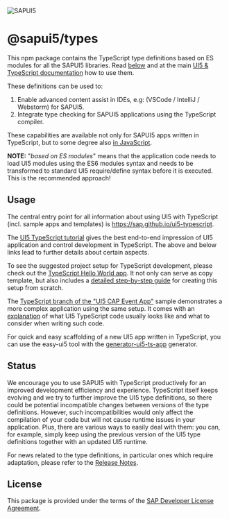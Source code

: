 ![SAPUI5](https://ui5.sap.com/resources/sap/ui/documentation/sdk/images/Logo_B_SAPUI5_H.png)

# @sapui5/types

This npm package contains the TypeScript type definitions based on ES modules for all the SAPUI5 libraries. Read [below](#usage) and at the main [UI5 & TypeScript documentation](https://sap.github.io/ui5-typescript) how to use them.

These definitions can be used to:

1. Enable advanced content assist in IDEs, e.g: (VSCode / IntelliJ / Webstorm) for SAPUI5.
1. Integrate type checking for SAPUI5 applications using the TypeScript compiler.

These capabilities are available not only for SAPUI5 apps written in TypeScript, but to some degree also [in JavaScript](https://github.com/SAP-samples/ui5-cap-event-app/blob/js-with-typescript-support/README.md).

<b>NOTE:</b> "<i>based on ES modules</i>" means that the application code needs to load UI5 modules using the ES6 modules syntax and needs to be transformed to standard UI5 require/define syntax before it is executed. This is the recommended approach!


## Usage

The central entry point for all information about using UI5 with TypeScript (incl. sample apps and templates) is https://sap.github.io/ui5-typescript.

The [UI5 TypeScript tutorial](https://github.com/SAP-samples/ui5-typescript-tutorial) gives the best end-to-end impression of UI5 application and control development in TypeScript. The above and below links lead to further details about certain aspects.

To see the suggested project setup for TypeScript development, please check out the [TypeScript Hello World app](https://github.com/SAP-samples/ui5-typescript-helloworld). It not only can serve as copy template, but also includes a [detailed step-by-step guide](https://github.com/SAP-samples/ui5-typescript-helloworld/blob/main/step-by-step.md) for creating this setup from scratch.

The [TypeScript branch of the "UI5 CAP Event App"](https://github.com/SAP-samples/ui5-cap-event-app/tree/typescript) sample demonstrates a more complex application using the same setup. It comes with an [explanation](https://github.com/SAP-samples/ui5-cap-event-app/blob/typescript/docs/typescript.md) of what UI5 TypeScript code usually looks like and what to consider when writing such code.

For quick and easy scaffolding of a new UI5 app written in TypeScript, you can use the easy-ui5 tool with the [generator-ui5-ts-app](https://github.com/ui5-community/generator-ui5-ts-app) generator.


## Status

We encourage you to use SAPUI5 with TypeScript productively for an improved development efficiency and experience. TypeScript itself keeps evolving and we try to further improve the UI5 type definitions, so there could be potential incompatible changes between versions of the type definitions. However, such incompatibilities would only affect the compilation of your code but will not cause runtime issues in your application. Plus, there are various ways to easily deal with them: you can, for example, simply keep using the previous version of the UI5 type definitions together with an updated UI5 runtime.

For news related to the type definitions, in particular ones which require adaptation, please refer to the [Release Notes](https://sap.github.io/ui5-typescript/releasenotes.html).

## License
This package is provided under the terms of the [SAP Developer License Agreement](https://tools.hana.ondemand.com/developer-license-3.1.txt).
